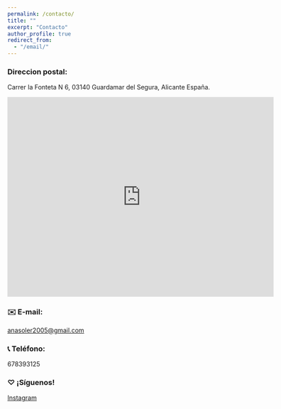 ```yaml
---
permalink: /contacto/
title: ""
excerpt: "Contacto"
author_profile: true
redirect_from: 
  - "/email/"
---
```



### Direccion postal:
Carrer la Fonteta N 6,
03140 Guardamar del Segura, Alicante
España.

<iframe src="https://www.google.com/maps/embed?pb=!1m14!1m8!1m3!1d12559.685616484747!2d-0.6553324!3d38.0954932!3m2!1i1024!2i768!4f13.1!3m3!1m2!1s0xd63adfd917b38db%3A0xdf1b7d402cab6021!2sClub%20Deportivo%20A.%20Soler!5e0!3m2!1sen!2ses!4v1703585878699!5m2!1sen!2ses" width="600" height="450" style="border:0;" allowfullscreen="" loading="lazy" referrerpolicy="no-referrer-when-downgrade"></iframe>

### ✉️ E-mail:
anasoler2005@gmail.com

### 📞 Teléfono:
678393125

### ♡︎ ¡Síguenos!
[Instagram](https://www.instagram.com/clubasoler/)  
